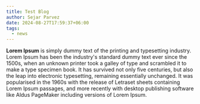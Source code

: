```yaml
---
title: Test Blog
author: Sejar Parvez
date: 2024-08-27T17:59:37+06:00
tags:
  - news
---
```

**Lorem Ipsum** is simply dummy text of the printing and 
typesetting industry. Lorem Ipsum has been the industry's standard dummy
 text ever since the 1500s, when an unknown printer took a galley of 
type and scrambled it to make a type specimen book. It has survived not 
only five centuries, but also the leap into electronic typesetting, 
remaining essentially unchanged. It was popularised in the 1960s with 
the release of Letraset sheets containing Lorem Ipsum passages, and more
 recently with desktop publishing software like Aldus PageMaker 
including versions of Lorem Ipsum.
